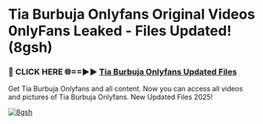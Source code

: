 # Tia Burbuja Onlyfans Original Videos 0nlyFans Leaked - Files Updated! (8gsh)

<h3>🔴 CLICK HERE 🌐==►► <a href="https://tinyurl.com/ehrbuxhb" rel="nofollow">Tia Burbuja Onlyfans Updated Files</a></h3>

Get Tia Burbuja Onlyfans and all content. Now you can access all videos and pictures of Tia Burbuja Onlyfans. New Updated Files 2025!

[![8gsh](https://i.imgur.com/lVYEuWS.gif)](https://tinyurl.com/ehrbuxhb)
